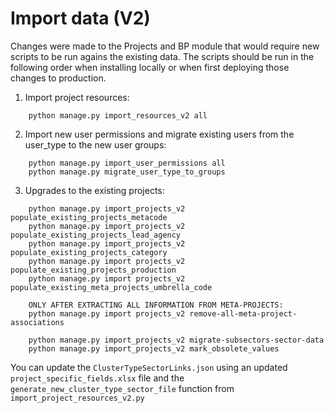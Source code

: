 # Import data (V2)


Changes were made to the Projects and BP module that would require new scripts to be run agains the existing data.
The scripts should be run in the following order when installing locally or when first deploying those changes to production.

1. Import project resources:
```
    python manage.py import_resources_v2 all
```
2. Import new user permissions and migrate existing users from the user_type to the new user groups:
```
    python manage.py import_user_permissions all
    python manage.py migrate_user_type_to_groups
```
3. Upgrades to the existing projects:
```
    python manage.py import_projects_v2 populate_existing_projects_metacode
    python manage.py import_projects_v2 populate_existing_projects_lead_agency
    python manage.py import_projects_v2 populate_existing_projects_category
    python manage.py import projects_v2 populate_existing_projects_production
    python manage.py import projects_v2 populate_existing_meta_projects_umbrella_code

    ONLY AFTER EXTRACTING ALL INFORMATION FROM META-PROJECTS:
    python manage.py import projects_v2 remove-all-meta-project-associations

    python manage.py import_projects_v2 migrate-subsectors-sector-data
    python manage.py import_projects_v2 mark_obsolete_values
```


You can update the `ClusterTypeSectorLinks.json` using an updated `project_specific_fields.xlsx` file and
the `generate_new_cluster_type_sector_file` function from `import_project_resources_v2.py`